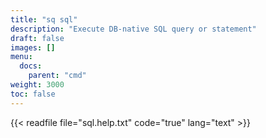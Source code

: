 ```yaml
---
title: "sq sql"
description: "Execute DB-native SQL query or statement"
draft: false
images: []
menu:
  docs:
    parent: "cmd"
weight: 3000
toc: false
---
```


{{< readfile file="sql.help.txt" code="true" lang="text" >}}
